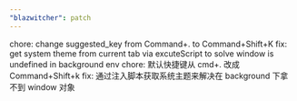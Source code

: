 ```yaml
---
"blazwitcher": patch
---
```


chore: change suggested_key from Command+. to Command+Shift+K
fix: get system theme from current tab via excuteScript to solve window is undefined in background env
chore: 默认快捷键从 cmd+. 改成 Command+Shift+k
fix: 通过注入脚本获取系统主题来解决在 background 下拿不到 window 对象
